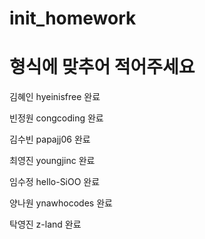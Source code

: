 # init_homework

# 형식에 맞추어 적어주세요

김혜인 hyeinisfree 완료

빈정원 congcoding 완료

김수빈 papajj06    완료

최영진 youngjinc 완료

임수정 hello-SiOO 완료

양나원 ynawhocodes 완료

탁영진 z-land 완료
